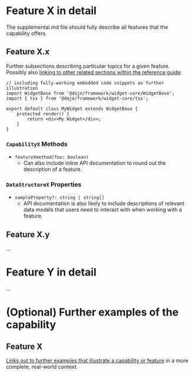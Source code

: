 # Feature X in detail

The supplemental.md file should fully describe all features that the capability offers.

## Feature X.x

Further subsections describing particular topics for a given feature. Possibly also [linking to other related sections within the reference guide](./basic-usage.md#feature-x).

```tsx
// including fully-working embedded code snippets as further illustration
import WidgetBase from '@dojo/framework/widget-core/WidgetBase';
import { tsx } from '@dojo/framework/widget-core/tsx';

export default class MyWidget extends WidgetBase {
	protected render() {
		return <div>My Widget</div>;
	}
}
```

### `CapabilityX` Methods

-   `featureXmethod(foo: boolean)`
    -   Can also include inline API documentation to round out the description of a feature.

### `DataStructureX` Properties

-   `sampleProperty?: string | string[]`
    -   API documentation is also likely to include descriptions of relevant data models that users need to interact with when working with a feature.

## Feature X.y

...

# Feature Y in detail

...

# (Optional) Further examples of the capability

## Feature X

[Links out to further examples that illustrate a capability or feature](https://codesandbox.io/s/github/dojo/dojo-codesandbox-template/tree/master/) in a more complete, real-world context.
